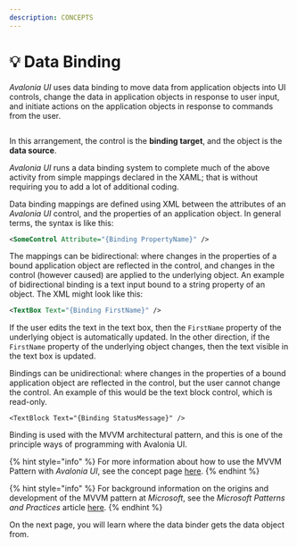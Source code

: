 ```yaml
---
description: CONCEPTS
---
```


# 💡 Data Binding

_Avalonia UI_ uses data binding to move data from application objects into UI controls, change the data in application objects in response to user input, and initiate actions on the application objects in response to commands from the user. &#x20;

<figure><img src="../../.gitbook/assets/image (31) (1).png" alt=""><figcaption></figcaption></figure>

In this arrangement, the control is the **binding target**, and the object is the **data source**.&#x20;

_Avalonia UI_ runs a data binding system to complete much of the above activity from simple mappings declared in the XAML; that is without requiring you to add a lot of additional coding.

Data binding mappings are defined using XML between the attributes of an _Avalonia UI_ control, and the  properties of an application object. In general terms, the syntax is like this:

```xml
<SomeControl Attribute="{Binding PropertyName}" />
```

The mappings can be bidirectional: where changes in the properties of a bound application object are reflected in the control, and changes in the control (however caused) are applied to the underlying object. An example of bidirectional binding is a text input bound to a string property of an object. The XML might look like this:

```xml
<TextBox Text="{Binding FirstName}" />
```

If the user edits the text in the text box, then the `FirstName` property of the underlying object is automatically updated. In the other direction, if the `FirstName` property of the underlying object changes, then the text visible in the text box is updated.

Bindings can be unidirectional: where changes in the properties of a bound application object are reflected in the control, but the user cannot change the control. An example of this would be the text block control, which is read-only.

```
<TextBlock Text="{Binding StatusMessage}" />
```

Binding is used with the MVVM architectural pattern, and this is one of the principle ways of programming with Avalonia UI.&#x20;

{% hint style="info" %}
For more information about how to use the MVVM Pattern with _Avalonia UI_, see the concept page [here](../the-mvvm-pattern/).&#x20;
{% endhint %}

{% hint style="info" %}
For background information on the origins and development of the MVVM pattern at _Microsoft_, see the _Microsoft Patterns and Practices_ article [here](https://msdn.microsoft.com/en-us/library/hh848246.aspx).
{% endhint %}

On the next page, you will learn where the data binder gets the data object from.
